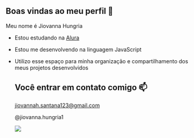 ## Boas vindas ao meu perfil 💙

Meu nome é Jiovanna Hungria 

- Estou estudando na [Alura](https://www.alura.com.br)
- Estou me desenvolvendo na linguagem JavaScript
- Utilizo esse espaço para minha organização e compartilhamento dos meus projetos desenvolvidos

  ## Você entrar em contato comigo 📫

  jiovannah.santana123@gmail.com
  
  @jiovanna.hungria1

  ![](https://media1.tenor.com/m/lXCKBwWBR3YAAAAC/tom-y-jerry-tom-and-jerry.gif)
